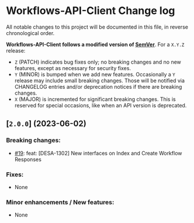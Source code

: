 # Workflows-API-Client Change log

All notable changes to this project will be documented in this file, in reverse chronological order.

**Workflows-API-Client follows a modified version of [SemVer](http://semver.org)**. For a `X.Y.Z` release:

* `Z` (PATCH) indicates bug fixes only; no breaking changes and no new features, except as necessary for security fixes.
* `Y` (MINOR) is bumped when we add new features. Occasionally a `Y` release may include small breaking changes. Those will be notified via CHANGELOG entries and/or deprecation notices if there are breaking changes.
* `X` (MAJOR) is incremented for significant breaking changes. This is reserved for special occasions, like when an API version is deprecated.

## [`2.0.0`] (2023-06-02)

### Breaking changes:
* [#19](https://github.com/widergy/Workflows-API-Client/pull/19): feat: [DESA-1302] New interfaces on Index and Create Workflow Responses

### Fixes:
* None

### Minor enhancements / New features:
* None
